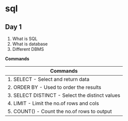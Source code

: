 # sql

## Day 1

1. What is SQL
2. What is database
3. Different DBMS

**Commands**

| Commands           |
|---------------------
| 1. SELECT - Select and return data         |
| 2. ORDER BY - Used to order the results    |
| 3. SELECT DISTINCT - Select the distinct values |
| 4. LIMIT - Limit the no.of rows and cols          |
| 5. COUNT() - Count the no.of rows to output       |